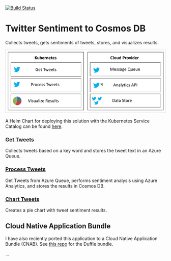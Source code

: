 [![Build Status](https://nepeters-devops.visualstudio.com/twitter-sentiment-for-kubernetes/_apis/build/status/twitter-sentiment-for-kubernetes-CI?branchName=master)](https://nepeters-devops.visualstudio.com/twitter-sentiment-for-kubernetes/_build/latest?definitionId=9?branchName=master)

# Twitter Sentiment to Cosmos DB

Collects tweets, gets sentiments of tweets, stores, and visualizes results.

![application architecture](/images/app.png)

A Helm Chart for deploying this solution with the Kubernetes Service Catalog can be found [here](https://github.com/Azure-Samples/helm-charts/tree/master/chart-source/twitter-sentiment).

### [Get Tweets](../../tree/master/twitter-sentiment-apps/get-tweet)

Collects tweets based on a key word and stores the tweet text in an Azure Queue.

### [Process Tweets](../../tree/master/twitter-sentiment-apps/process-tweet)

Get Tweets from Azure Queue, performs sentiment analysis using Azure Analytics, and stores the results in Cosmos DB.

### [Chart Tweets](../../tree/master/twitter-sentiment-apps/chart-tweet)

Creates a pie chart with tweet sentiment results.

## Cloud Native Application Bundle

I have also reciently ported this application to a Cloud Native Application Bundle (CNAB). See [this repo](https://github.com/neilpeterson/twitter-sentiment-duffle) for the Duffle bundle.

...
